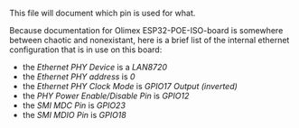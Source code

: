 This file will document which pin is used for what.

Because documentation for Olimex ESP32-POE-ISO-board is somewhere
between chaotic and nonexistant, here is a brief list of the
internal ethernet configuration that is in use on this board:
* the *Ethernet PHY Device* is a *LAN8720*
* the *Ethernet PHY address* is *0*
* the *Ethernet PHY Clock Mode* is *GPIO17 Output (inverted)*
* the *PHY Power Enable/Disable Pin* is *GPIO12*
* the *SMI MDC Pin* is *GPIO23*
* the *SMI MDIO Pin* is *GPIO18*

